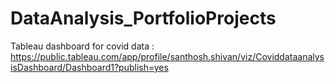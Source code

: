 # DataAnalysis_PortfolioProjects

Tableau dashboard for covid data : https://public.tableau.com/app/profile/santhosh.shivan/viz/CoviddataanalysisDashboard/Dashboard1?publish=yes

